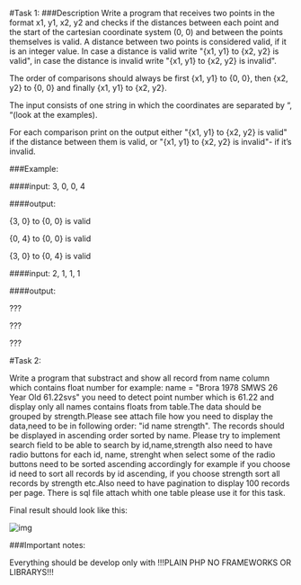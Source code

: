 #Task 1:
###Description
Write a program that receives two points in the format x1, y1, x2, y2 and checks if the distances between each point and the start of the cartesian coordinate system (0, 0) and between the points themselves is valid. A distance between two points is considered valid, if it is an integer value. In case a distance is valid write "{x1, y1} to {x2, y2} is valid", in case the distance is invalid write "{x1, y1} to {x2, y2} is invalid".

The order of comparisons should always be first {x1, y1} to {0, 0}, then {x2, y2} to {0, 0} and finally {x1, y1} to {x2, y2}.

The input consists of one string in which the coordinates are separated by “, “(look at the examples).

For each comparison print on the output either "{x1, y1} to {x2, y2} is valid" if the distance between them is valid, or "{x1, y1} to {x2, y2} is invalid"- if it’s invalid.


###Example:

####input: 3, 0, 0, 4

####output:

{3, 0} to {0, 0} is valid

{0, 4} to {0, 0} is valid

{3, 0} to {0, 4} is valid


####input: 2, 1, 1, 1 

####output:

???

???

???

#Task 2:

Write a program that substract and show all record from name column which contains float number for example: name = "Brora 1978 SMWS 26 Year Old 61.22svs" you need
to detect point number which is 61.22 and  display only all names contains floats from table.The data should be grouped by strength.Please see attach file how you need to display the data,need to be in following order: "id   name  strength". The records should be displayed in ascending order sorted by name. Please try to implement search field to be able to search by id,name,strength also need to have radio buttons for each id, name, strenght when select some of the radio buttons need to be sorted ascending accordingly for example if you choose id  need to sort all records by id ascending, if you choose strength sort all records by strength etc.Also need to have pagination to display 100 records per page. There is sql file attach whith one table please use it for this task.

Final result should look like this:

![img](https://github.com/tsubaku/bevvy/raw/master/img/image.png)

###Important notes:

Everything should be develop only with !!!PLAIN PHP NO FRAMEWORKS OR LIBRARYS!!!
